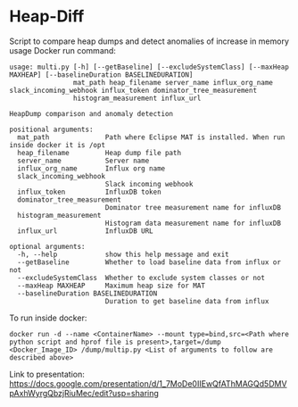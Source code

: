 # Heap-Diff
Script to compare heap dumps and detect anomalies of increase in memory usage
Docker run command:
```
usage: multi.py [-h] [--getBaseline] [--excludeSystemClass] [--maxHeap MAXHEAP] [--baselineDuration BASELINEDURATION]
                mat_path heap_filename server_name influx_org_name slack_incoming_webhook influx_token dominator_tree_measurement
                histogram_measurement influx_url

HeapDump comparison and anomaly detection

positional arguments:
  mat_path              Path where Eclipse MAT is installed. When run inside docker it is /opt
  heap_filename         Heap dump file path
  server_name           Server name
  influx_org_name       Influx org name
  slack_incoming_webhook
                        Slack incoming webhook
  influx_token          InfluxDB token
  dominator_tree_measurement
                        Dominator tree measurement name for influxDB
  histogram_measurement
                        Histogram data measurement name for influxDB
  influx_url            InfluxDB URL

optional arguments:
  -h, --help            show this help message and exit
  --getBaseline         Whether to load baseline data from influx or not
  --excludeSystemClass  Whether to exclude system classes or not
  --maxHeap MAXHEAP     Maximum heap size for MAT
  --baselineDuration BASELINEDURATION
                        Duration to get baseline data from influx
```
To run inside docker:
```
docker run -d --name <ContainerName> --mount type=bind,src=<Path where python script and hprof file is present>,target=/dump <Docker_Image_ID> /dump/multip.py <List of arguments to follow are described above>
```
Link to presentation:
https://docs.google.com/presentation/d/1_7MoDe0IIEwQfAThMAGQd5DMVpAxhWyrgQbzjRiuMec/edit?usp=sharing
